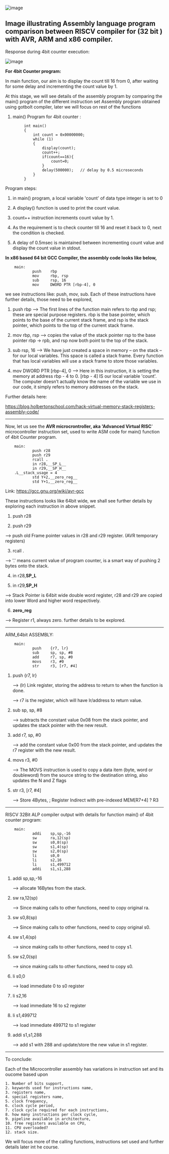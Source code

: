 ![image](https://github.com/pavankumarka/RISCV-Hardware_Design_Program_by_VSD/assets/22821014/f2383670-e297-4933-8d76-4f5d6a01ab7e)


Image illustrating Assembly language program comparison between RISCV compiler for (32 bit ) with AVR, ARM and x86 compiler.
-----------------------------------------------------------------------------------------------------------------------------

Response during 4bit counter execution:

![image](https://github.com/pavankumarka/RISCV-Hardware_Design_Program_by_VSD/assets/22821014/290a9496-4a44-4c1d-937b-78babf8fe3e9)


**For 4bit Counter program:** 

In main function, our aim is to display the count till 16 from 0, after waiting for some delay and incrementing the count value by 1.

At this stage, we will see details of the assembly program by comparing the main() program of the different instruction set Assembly program obtained using gotbolt
compiler, later we will focus on rest of the functions

1. main() Program for 4bit counter :

			int main()
			{
				int count = 0x00000000;
				while (1)
				{
					display(count);
					count++;
			        if(count==16){
			            count=0;
			        }
					delay(500000);   // delay by 0.5 microseconds
				}
			}


Program steps: 

1. in main() program, a local variable 'count' of data type integer is set to 0

2. A display() function is used to print the count value.

3. count++ instruction increments count value by 1.

4. As the requirement is to check counter till 16 and reset it back to 0, next the condition is checked.

5. A delay of 0.5msec is maintained between incrementing count value and display the count value in stdout.  


**In x86 based 64 bit GCC Compiler, the assembly code looks like below,**

		main:
		        push    rbp
		        mov     rbp, rsp
		        sub     rsp, 16
		        mov     DWORD PTR [rbp-4], 0


we see instructions like: push, mov, sub. Each of these instructions have further details, those need to be explored,

1. push rbp
--> The first lines of the function main refers to rbp and rsp; these are special purpose registers. rbp is the base pointer, which points to the base of the 
current stack frame, and rsp is the stack pointer, which points to the top of the current stack frame.

2. mov rbp, rsp 
--> copies the value of the stack pointer rsp to the base pointer rbp -> rpb, and rsp now both point to the top of the stack.

3. sub     rsp, 16
--> We have just created a space in memory – on the stack – for our local variables. This space is called a stack frame. Every function that has local variables will use a stack frame to store those variables.

4. mov     DWORD PTR [rbp-4], 0
-->  Here in this instruction, it is setting the memory at address rbp - 4 to 0. [rbp - 4] IS our local variable 'count'. The computer doesn’t actually know the name of the variable we use in our code, it simply refers to memory addresses on the stack.


Further details here: 

https://blog.holbertonschool.com/hack-virtual-memory-stack-registers-assembly-code/ 

--------------------------------------------------------------------------------------------------------------------------------------------

Now, let us see the **AVR microcrontroller, aka 'Advanced Virtual RISC**' microcontroller instruction set, used to write ASM code for main() function of 4bit Counter program.  
		
		main:
		        push r28
		        push r29
		        rcall .
		        in r28,__SP_L__
		        in r29,__SP_H__
		.L__stack_usage = 4
		        std Y+2,__zero_reg__
		        std Y+1,__zero_reg__
				

Link: https://gcc.gnu.org/wiki/avr-gcc 

These instructions looks like 64bit wide, we shall see further details by exploring each instruction in above snippet.

1. push r28

2. push r29

--> push old Frame pointer values in r28 and r29 register. (AVR temporary registers)

3. rcall .
  
--> '.' means current value of program counter, is a smart way of pushing 2 bytes onto the stack.

4. in r28,__SP_L__
   
5. in r29,__SP_H__

--> Stack Pointer is 64bit wide double word register, r28 and r29 are copied into lower Word and higher word respectively.

6. __zero_reg__

--> Register r1, always zero. further details to be explored.

-----------------------------------------------------------------------------------------------------------------------------------------

ARM_64bit ASSEMBLY:

		main:
		        push    {r7, lr}
		        sub     sp, sp, #8
		        add     r7, sp, #0
		        movs    r3, #0
		        str     r3, [r7, #4]


1. push   {r7, lr}

   -->  (lr) Link register, storing the address to return to when the function is done.

   --> r7 is the register, which will have lr/address to return value.

2. sub    sp, sp, #8

   --> subtracts the constant value 0x08 from the stack pointer, and updates the stack pointer with the new result.

3. add    r7, sp, #0

   -->  add the constant value 0x00 from the stack pointer, and updates the r7 register with the new result.

4. movs r3, #0

   --> The MOVS instruction is used to copy a data item (byte, word or doubleword) from the source string to the destination string,
   also updates the N and Z flags

5. str     r3, [r7, #4]

   -->  Store 4Bytes, ; Register Indirect with pre-indexed MEM[R7+4] ? R3

-----------------------------------------------------------------------------------------------------------------------------------------

RISCV 32Bit ALP compiler output with details for function main() of 4bit counter program:
		
		main:
		        addi    sp,sp,-16
		        sw      ra,12(sp)
		        sw      s0,8(sp)
		        sw      s1,4(sp)
		        sw      s2,0(sp)
		        li      s0,0
		        li      s2,16
		        li      s1,499712
		        addi    s1,s1,288


1. addi    sp,sp,-16

   --> allocate 16Bytes from the stack.

2. sw      ra,12(sp)

   --> Since making calls to other functions, need to copy original ra. 
   
3. sw      s0,8(sp)

   --> Since making calls to other functions, need to copy original s0.
    
4. sw      s1,4(sp)

   --> since making calls to other functions, need to copy s1.
   
5. sw      s2,0(sp)

   --> since making calls to other functions, need to copy s0.

6. li      s0,0

   --> load immediate 0 to s0 register

7. li      s2,16

    --> load immediate 16 to s2 register
    
8. li      s1,499712

    --> load immediate 499712 to s1 register
    
9. addi    s1,s1,288

    --> add s1 with 288 and update/store the new value in s1 register.
    
---------------------------------------------------------------------------------------------------------------------------------------
To conclude:

Each of the Microcontroller assembly has variations in instruction set and its oucome based upon 
	
 	1. Number of bits support,
	2. keywords used for instructions name,
	3. registers name,
	4. special registers name,
	5. clock frequency,
	6. clock cycle period,
	7. clock cycle required for each instructions,
	8. how many instructions per clock cycle,
	9. pipeline available in architecture,
	10. free registers available on CPU,
	11. CPU overloaded?
	12. stack size.

 We will focus more of the calling functions, instructions set used and further details later int he course.
     
